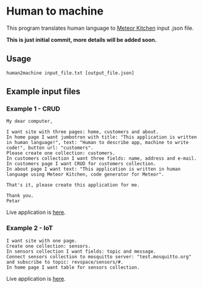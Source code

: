 Human to machine
================

This program translates human language to <a href="http://www.meteorkitchen.com">Meteor Kitchen</a> input .json file.

**This is just initial commit, more details will be added soon.**

Usage
-----

```
human2machine input_file.txt [output_file.json]
```

Example input files
-------------------


### Example 1 - CRUD

```
My dear computer,

I want site with three pages: home, customers and about.
In home page I want jumbotron with title: "This application is written in human language!", text: "Human to describe app, machine to write code!", button url: "customers".
Please create one collection: customers.
In customers collection I want three fields: name, address and e-mail.
In customers page I want CRUD for customers collection.
In about page I want text: "This application is written in human language using Meteor Kitchen, code generator for Meteor".

That's it, please create this application for me.

Thank you.
Petar
```
Live application is <a href="http://example-human.meteor.com" target="_blank">here</a>.


### Example 2 - IoT

```
I want site with one page.
Create one collection: sensors.
In sensors collection I want fields: topic and message.
Connect sensors collection to mosquitto server: "test.mosquitto.org" and subscribe to topic: revspace/sensors/#.
In home page I want table for sensors collection.
```

Live application is <a href="http://example-human-iot.meteor.com" target="_blank">here</a>.
